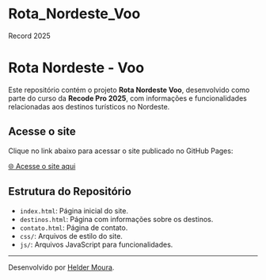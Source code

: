 #  Rota_Nordeste_Voo
 Record 2025
# Rota Nordeste - Voo

Este repositório contém o projeto **Rota Nordeste Voo**, desenvolvido como parte do curso da **Recode Pro 2025**, com informações e funcionalidades relacionadas aos destinos turísticos no Nordeste.

## Acesse o site
Clique no link abaixo para acessar o site publicado no GitHub Pages:

[🌐 Acesse o site aqui](https://heldermourademouaes.github.io/Rota_Nordeste_Voo/)

## Estrutura do Repositório
- `index.html`: Página inicial do site.
- `destinos.html`: Página com informações sobre os destinos.
- `contato.html`: Página de contato.
- `css/`: Arquivos de estilo do site.
- `js/`: Arquivos JavaScript para funcionalidades.

---

Desenvolvido por [Helder Moura](https://github.com/Heldermourademouaes).
